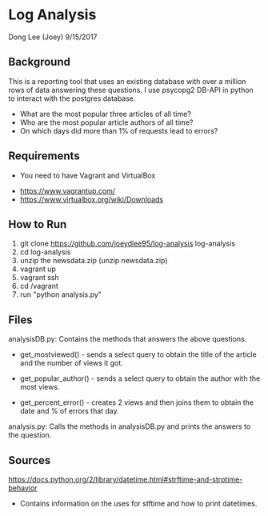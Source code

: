 # Log Analysis

Dong Lee (Joey) 9/15/2017

## Background
This is a reporting tool that uses an existing database with over a million rows of data answering these questions. I use psycopg2 DB-API in python to interact with the postgres database.

* What are the most popular three articles of all time?
* Who are the most popular article authors of all time?
* On which days did more than 1% of requests lead to errors?

## Requirements
 - You need to have Vagrant and VirtualBox 
 * https://www.vagrantup.com/
 * https://www.virtualbox.org/wiki/Downloads
    
## How to Run
1. git clone https://github.com/joeydlee95/log-analysis log-analysis
2. cd log-analysis
3. unzip the newsdata.zip (unzip newsdata.zip)
4. vagrant up
5. vagrant ssh
6. cd /vagrant
7. run "python analysis.py"


## Files

analysisDB.py: Contains the methods that answers the above questions.
  
  * get_mostviewed() - sends a select query to obtain the title of the article and the number of views it got.

  * get_popular_author() - sends a select query to obtain the author with the most views. 

  * get_percent_error() - creates 2 views and then joins them to obtain the date and % of errors that day.

analysis.py: Calls the methods in analysisDB.py and prints the answers to the question.


## Sources
https://docs.python.org/2/library/datetime.html#strftime-and-strptime-behavior
  - Contains information on the uses for stftime and how to print datetimes.